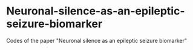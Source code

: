 # Neuronal-silence-as-an-epileptic-seizure-biomarker
Codes of the paper "Neuronal silence as an epileptic seizure biomarker"
